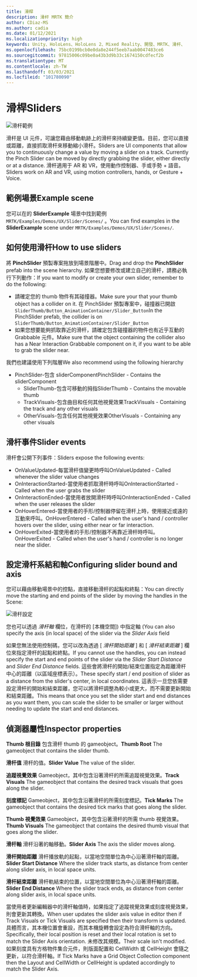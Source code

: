 ```yaml
---
title: 滑桿
description: 滑杆 MRTK 簡介
author: CDiaz-MS
ms.author: cadia
ms.date: 01/12/2021
ms.localizationpriority: high
keywords: Unity、HoloLens、HoloLens 2、Mixed Reality、開發、MRTK、滑杆、
ms.openlocfilehash: 75bc0199bcb0e0da8e244f5eeb7aab0047483ce6
ms.sourcegitcommit: 97815006c09be0a43b3d9b33c1674150cdfecf2b
ms.translationtype: MT
ms.contentlocale: zh-TW
ms.lasthandoff: 03/03/2021
ms.locfileid: "101780090"
---
```

# <a name="sliders"></a><span data-ttu-id="0800b-104">滑桿</span><span class="sxs-lookup"><span data-stu-id="0800b-104">Sliders</span></span>

![滑杆範例](../images/slider/MRTK_UX_Slider_Main.jpg)

<span data-ttu-id="0800b-106">滑杆是 UI 元件，可讓您藉由移動軌跡上的滑杆來持續變更值。目前，您可以直接或距離，直接抓取滑杆來移動縮小滑杆。</span><span class="sxs-lookup"><span data-stu-id="0800b-106">Sliders are UI components that allow you to continuously change a value by moving a slider on a track. Currently the Pinch Slider can be moved by directly grabbing the slider, either directly or at a distance.</span></span> <span data-ttu-id="0800b-107">滑杆適用于 AR 和 VR，使用動作控制器、手或手勢 + 語音。</span><span class="sxs-lookup"><span data-stu-id="0800b-107">Sliders work on AR and VR, using motion controllers, hands, or Gesture + Voice.</span></span>

## <a name="example-scene"></a><span data-ttu-id="0800b-108">範例場景</span><span class="sxs-lookup"><span data-stu-id="0800b-108">Example scene</span></span>

<span data-ttu-id="0800b-109">您可以在的 **SliderExample** 場景中找到範例 `MRTK/Examples/Demos/UX/Slider/Scenes/` 。</span><span class="sxs-lookup"><span data-stu-id="0800b-109">You can find examples in the **SliderExample** scene under `MRTK/Examples/Demos/UX/Slider/Scenes/`.</span></span>

## <a name="how-to-use-sliders"></a><span data-ttu-id="0800b-110">如何使用滑杆</span><span class="sxs-lookup"><span data-stu-id="0800b-110">How to use sliders</span></span>

<span data-ttu-id="0800b-111">將 **PinchSlider** 預製專案拖放到場景階層中。</span><span class="sxs-lookup"><span data-stu-id="0800b-111">Drag and drop the **PinchSlider** prefab into the scene hierarchy.</span></span> <span data-ttu-id="0800b-112">如果您想要修改或建立自己的滑杆，請務必執行下列動作：</span><span class="sxs-lookup"><span data-stu-id="0800b-112">If you want to modify or create your own slider, remember to do the following:</span></span>

- <span data-ttu-id="0800b-113">請確定您的 thumb 物件有其碰撞器。</span><span class="sxs-lookup"><span data-stu-id="0800b-113">Make sure your that your thumb object has a collider on it.</span></span> <span data-ttu-id="0800b-114">在 PinchSlider 預製專案中，碰撞器已開啟 `SliderThumb/Button_AnimationContainer/Slider_Button`</span><span class="sxs-lookup"><span data-stu-id="0800b-114">In the PinchSlider prefab, the collider is on `SliderThumb/Button_AnimationContainer/Slider_Button`</span></span>
- <span data-ttu-id="0800b-115">如果您想要能夠抓取靠近的滑杆，請確定包含碰撞器的物件也有近乎互動的 Grabbable 元件。</span><span class="sxs-lookup"><span data-stu-id="0800b-115">Make sure that the object containing the collider also has a Near Interaction Grabbable component on it, if you want to be able to grab the slider near.</span></span>

<span data-ttu-id="0800b-116">我們也建議使用下列階層</span><span class="sxs-lookup"><span data-stu-id="0800b-116">We also recommend using the following hierarchy</span></span>

- <span data-ttu-id="0800b-117">PinchSlider-包含 sliderComponent</span><span class="sxs-lookup"><span data-stu-id="0800b-117">PinchSlider - Contains the sliderComponent</span></span>
  - <span data-ttu-id="0800b-118">SliderThumb-包含可移動的拇指</span><span class="sxs-lookup"><span data-stu-id="0800b-118">SliderThumb - Contains the movable thumb</span></span>
  - <span data-ttu-id="0800b-119">TrackVisuals-包含曲目和任何其他視覺效果</span><span class="sxs-lookup"><span data-stu-id="0800b-119">TrackVisuals - Containing the track and any other visuals</span></span>
  - <span data-ttu-id="0800b-120">OtherVisuals-包含任何其他視覺效果</span><span class="sxs-lookup"><span data-stu-id="0800b-120">OtherVisuals - Containing any other visuals</span></span>

## <a name="slider-events"></a><span data-ttu-id="0800b-121">滑杆事件</span><span class="sxs-lookup"><span data-stu-id="0800b-121">Slider events</span></span>

<span data-ttu-id="0800b-122">滑杆會公開下列事件：</span><span class="sxs-lookup"><span data-stu-id="0800b-122">Sliders expose the following events:</span></span>

- <span data-ttu-id="0800b-123">OnValueUpdated-每當滑杆值變更時呼叫</span><span class="sxs-lookup"><span data-stu-id="0800b-123">OnValueUpdated - Called whenever the slider value changes</span></span>
- <span data-ttu-id="0800b-124">OnInteractionStarted-當使用者抓取滑杆時呼叫</span><span class="sxs-lookup"><span data-stu-id="0800b-124">OnInteractionStarted - Called when the user grabs the slider</span></span>
- <span data-ttu-id="0800b-125">OnInteractionEnded-當使用者放開滑杆時呼叫</span><span class="sxs-lookup"><span data-stu-id="0800b-125">OnInteractionEnded - Called when the user releases the slider</span></span>
- <span data-ttu-id="0800b-126">OnHoverEntered-當使用者的手形/控制器停留在滑杆上時，使用接近或遠的互動來呼叫。</span><span class="sxs-lookup"><span data-stu-id="0800b-126">OnHoverEntered - Called when the user's hand / controller hovers over the slider, using either near or far interaction.</span></span>
- <span data-ttu-id="0800b-127">OnHoverExited-當使用者的手形/控制器不再靠近滑杆時呼叫。</span><span class="sxs-lookup"><span data-stu-id="0800b-127">OnHoverExited - Called when the user's hand / controller is no longer near the slider.</span></span>

## <a name="configuring-slider-bound-and-axis"></a><span data-ttu-id="0800b-128">設定滑杆系結和軸</span><span class="sxs-lookup"><span data-stu-id="0800b-128">Configuring slider bound and axis</span></span>

<span data-ttu-id="0800b-129">您可以藉由移動場景中的控點，直接移動滑杆的起點和終點：</span><span class="sxs-lookup"><span data-stu-id="0800b-129">You can directly move the starting and end points of the slider by moving the handles in the Scene:</span></span>

![滑杆設定](../images/sliders/MRTK_Sliders_Setup.png)

<span data-ttu-id="0800b-131">您也可以透過 _滑杆軸_ 欄位，在滑杆的 [本機空間]) 中指定軸 (</span><span class="sxs-lookup"><span data-stu-id="0800b-131">You can also specify the axis (in local space) of the slider via the _Slider Axis_ field</span></span>

<span data-ttu-id="0800b-132">如果您無法使用控制碼，您可以改為透過 [ _滑杆開始距離_ ] 和 [ _滑杆結束距離_ ] 欄位來指定滑杆的起點和終點。</span><span class="sxs-lookup"><span data-stu-id="0800b-132">If you cannot use the handles, you can instead specify the start and end points of the slider via the _Slider Start Distance_ and _Slider End Distance_ fields.</span></span> <span data-ttu-id="0800b-133">這些會將滑杆的開始/結束位置指定為距離滑杆中心的距離（以區域座標表示）。</span><span class="sxs-lookup"><span data-stu-id="0800b-133">These specify start / end position of slider as a distance from the slider's center, in local coordinates.</span></span> <span data-ttu-id="0800b-134">這表示一旦您依需要設定滑杆的開始和結束距離，您可以將滑杆調整為較小或更大，而不需要更新開始和結束距離。</span><span class="sxs-lookup"><span data-stu-id="0800b-134">This means that once you set the slider start and end distances as you want them, you can scale the slider to be smaller or larger without needing to update the start and end distances.</span></span>

## <a name="inspector-properties"></a><span data-ttu-id="0800b-135">偵測器屬性</span><span class="sxs-lookup"><span data-stu-id="0800b-135">Inspector properties</span></span>

<span data-ttu-id="0800b-136">**Thumb 根目錄** 包含滑杆 thumb 的 gameobject。</span><span class="sxs-lookup"><span data-stu-id="0800b-136">**Thumb Root** The gameobject that contains the slider thumb.</span></span>

<span data-ttu-id="0800b-137">**滑杆值** 滑杆的值。</span><span class="sxs-lookup"><span data-stu-id="0800b-137">**Slider Value** The value of the slider.</span></span>

<span data-ttu-id="0800b-138">**追蹤視覺效果** Gameobject，其中包含沿著滑杆的所需追蹤視覺效果。</span><span class="sxs-lookup"><span data-stu-id="0800b-138">**Track Visuals** The gameobject that contains the desired track visuals that goes along the slider.</span></span>

<span data-ttu-id="0800b-139">**刻度標記** Gameobject，其中包含沿著滑杆的所需刻度標記。</span><span class="sxs-lookup"><span data-stu-id="0800b-139">**Tick Marks** The gameobject that contains the desired tick marks that goes along the slider.</span></span>

<span data-ttu-id="0800b-140">**Thumb 視覺效果** Gameobject，其中包含沿著滑杆的所需 thumb 視覺效果。</span><span class="sxs-lookup"><span data-stu-id="0800b-140">**Thumb Visuals** The gameobject that contains the desired thumb visual that goes along the slider.</span></span>

<span data-ttu-id="0800b-141">**滑杆軸** 滑杆沿著的軸移動。</span><span class="sxs-lookup"><span data-stu-id="0800b-141">**Slider Axis** The axis the slider moves along.</span></span>

<span data-ttu-id="0800b-142">**滑杆開始距離** 滑杆播放軌的起點，以當地空間單位為中心沿著滑杆軸的距離。</span><span class="sxs-lookup"><span data-stu-id="0800b-142">**Slider Start Distance** Where the slider track starts, as distance from center along slider axis, in local space units.</span></span>

<span data-ttu-id="0800b-143">**滑杆結束距離** 滑杆軌結束的位置，以當地空間單位為中心沿著滑杆軸的距離。</span><span class="sxs-lookup"><span data-stu-id="0800b-143">**Slider End Distance** Where the slider track ends, as distance from center along slider axis, in local space units.</span></span>

<span data-ttu-id="0800b-144">當使用者更新編輯器中的滑杆軸值時，如果指定了追蹤視覺效果或刻度視覺效果，則會更新其轉換。</span><span class="sxs-lookup"><span data-stu-id="0800b-144">When user updates the slider axis value in editor then if Track Visuals or Tick Visuals are specified then their transform is updated.</span></span>
<span data-ttu-id="0800b-145">具體而言，其本機位置會重設，而其本機旋轉會設定為符合滑杆軸的方向。</span><span class="sxs-lookup"><span data-stu-id="0800b-145">Specifically, their local position is reset and their local rotation is set to match the Slider Axis orientation.</span></span>
<span data-ttu-id="0800b-146">未修改其規模。</span><span class="sxs-lookup"><span data-stu-id="0800b-146">Their scale isn't modified.</span></span>
<span data-ttu-id="0800b-147">如果刻度具有方格物件集合元件，則版面配置和 CellWidth 或 CellHeight 會隨之更新，以符合滑杆軸。</span><span class="sxs-lookup"><span data-stu-id="0800b-147">If Tick Marks have a Grid Object Collection component then the Layout and CellWidth or CellHeight is updated accordingly to match the Slider Axis.</span></span>
